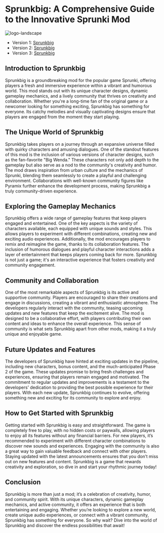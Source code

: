 # Sprunkbig: A Comprehensive Guide to the Innovative Sprunki Mod

![logo-landscape](https://github.com/user-attachments/assets/1158b566-13e8-46cf-a254-ee272794e8b5)


- Version 1: [Sprunkbig](https://sprunki-incredibox.org/game/sprunki-sprunkbig)
- Version 2: [Sprunkbig](https://sprunki.la/game/sprunki-sprunkbig)
- Version 3: [Sprunkbig](https://scrunkly.org/game/sprunki-sprunkbig)


## Introduction to Sprunkbig
Sprunkbig is a groundbreaking mod for the popular game Sprunki, offering players a fresh and immersive experience within a vibrant and humorous world. This mod stands out with its unique character designs, dynamic gameplay mechanics, and a lively community that thrives on creativity and collaboration. Whether you're a long-time fan of the original game or a newcomer looking for something exciting, Sprunkbig has something for everyone. Its catchy melodies and visually captivating designs ensure that players are engaged from the moment they start playing.

## The Unique World of Sprunkbig
Sprunkbig takes players on a journey through an expansive universe filled with quirky characters and amusing dialogues. One of the standout features of this mod is the inclusion of various versions of character designs, such as the fan-favorite "Big Wenda." These characters not only add depth to the gameplay but also serve as a nod to the community's creativity and humor. The mod draws inspiration from urban culture and the mechanics of Sprunki, blending them seamlessly to create a playful and challenging environment. Collaborations with well-known community figures like Pyramix further enhance the development process, making Sprunkbig a truly community-driven experience.

## Exploring the Gameplay Mechanics
Sprunkbig offers a wide range of gameplay features that keep players engaged and entertained. One of the key aspects is the variety of characters available, each equipped with unique sounds and styles. This allows players to experiment with different combinations, creating new and exciting audio experiences. Additionally, the mod encourages players to remix and reimagine the game, thanks to its collaboration features. The inclusion of humorous dialogues and playful character interactions adds a layer of entertainment that keeps players coming back for more. Sprunkbig is not just a game; it's an interactive experience that fosters creativity and community engagement.

## Community and Collaboration
One of the most remarkable aspects of Sprunkbig is its active and supportive community. Players are encouraged to share their creations and engage in discussions, creating a vibrant and enthusiastic atmosphere. The developers regularly interact with the community, teasing upcoming updates and new features that keep the excitement alive. The mod is designed to be a collaborative effort, with players contributing their own content and ideas to enhance the overall experience. This sense of community is what sets Sprunkbig apart from other mods, making it a truly unique and enjoyable game.

## Future Updates and Features
The developers of Sprunkbig have hinted at exciting updates in the pipeline, including new characters, bonus content, and the much-anticipated Phase 2 of the game. These updates promise to bring fresh challenges and experiences, ensuring that players remain engaged and motivated. The commitment to regular updates and improvements is a testament to the developers' dedication to providing the best possible experience for their players. With each new update, Sprunkbig continues to evolve, offering something new and exciting for its community to explore and enjoy.

## How to Get Started with Sprunkbig
Getting started with Sprunkbig is easy and straightforward. The game is completely free to play, with no hidden costs or paywalls, allowing players to enjoy all its features without any financial barriers. For new players, it’s recommended to experiment with different character combinations to discover new sounds and experiences. Engaging with the community is also a great way to gain valuable feedback and connect with other players. Staying updated with the latest announcements ensures that you don’t miss out on new features and content. Sprunkbig is a game that rewards creativity and exploration, so dive in and start your rhythmic journey today!

## Conclusion
Sprunkbig is more than just a mod; it’s a celebration of creativity, humor, and community spirit. With its unique characters, dynamic gameplay mechanics, and active community, it offers an experience that is both entertaining and engaging. Whether you’re looking to explore a new world, create unique audio experiences, or connect with a vibrant community, Sprunkbig has something for everyone. So why wait? Dive into the world of Sprunkbig and discover the endless possibilities that await!
